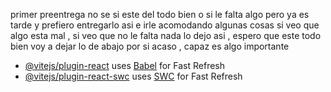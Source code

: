 primer preentrega
no se si este del todo bien o si le falta algo pero ya es tarde y prefiero entregarlo asi e irle acomodando algunas cosas si veo que algo esta mal , si veo que no le falta nada lo dejo asi , espero que este todo bien
voy a dejar lo de abajo por si acaso , capaz es algo importante 

- [@vitejs/plugin-react](https://github.com/vitejs/vite-plugin-react/blob/main/packages/plugin-react/README.md) uses [Babel](https://babeljs.io/) for Fast Refresh
- [@vitejs/plugin-react-swc](https://github.com/vitejs/vite-plugin-react-swc) uses [SWC](https://swc.rs/) for Fast Refresh
